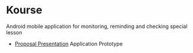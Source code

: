 # Kourse
Android mobile application for monitoring, reminding and checking special lesson
<detail>
<ul>
<li>
    <a href="https://docs.google.com/presentation/d/1qEuMKGlbWQBujKXLR8X9ZPq1tSpIdC5U_c4XNVgNusE/" target="_blank">Proposal Presentation</a>
    <a herf="https://xd.adobe.com/view/1b527f24-40f5-48ce-58e0-1e29ba04cc7e-6d63/" target="_blank">Application Prototype</a>
</li>
</ul>
</detail>
